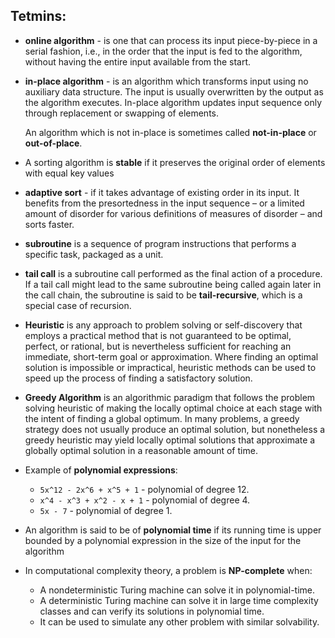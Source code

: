 ## Tetmins:
* __online algorithm__ - is one that can process its input piece-by-piece in a serial fashion, i.e., in the order that the input is fed to the algorithm, without having the entire input available from the start.

* __in-place algorithm__ - is an algorithm which transforms input using no auxiliary data structure. The input is usually overwritten by the output as the algorithm executes. In-place algorithm updates input sequence only through replacement or swapping of elements.

    An algorithm which is not in-place is sometimes called __not-in-place__ or __out-of-place__.

* A sorting algorithm is __stable__ if it preserves the original order of elements with equal key values

* __adaptive sort__ - if it takes advantage of existing order in its input. It benefits from the presortedness in the input sequence – or a limited amount of disorder for various definitions of measures of disorder – and sorts faster.

* __subroutine__ is a sequence of program instructions that performs a specific task, packaged as a unit.

* __tail call__ is a subroutine call performed as the final action of a procedure. If a tail call might lead to the same subroutine being called again later in the call chain, the subroutine is said to be __tail-recursive__, which is a special case of recursion.

* __Heuristic__ is any approach to problem solving or self-discovery that employs a practical method that is not guaranteed to be optimal, perfect, or rational, but is nevertheless sufficient for reaching an immediate, short-term goal or approximation. Where finding an optimal solution is impossible or impractical, heuristic methods can be used to speed up the process of finding a satisfactory solution.

* __Greedy Algorithm__ is an algorithmic paradigm that follows the problem solving heuristic of making the locally optimal choice at each stage with the intent of finding a global optimum. In many problems, a greedy strategy does not usually produce an optimal solution, but nonetheless a greedy heuristic may yield locally optimal solutions that approximate a globally optimal solution in a reasonable amount of time.

* Example of __polynomial expressions__:
    * `5x^12 - 2x^6 + x^5 + 1` - polynomial of degree 12.
    * `x^4 - x^3 + x^2 - x + 1` - polynomial of degree 4.
    * `5x - 7` - polynomial of degree 1.

* An algorithm is said to be of __polynomial time__ if its running time is upper bounded by a polynomial expression in the size of the input for the algorithm

* In computational complexity theory, a problem is __NP-complete__ when:
    * A nondeterministic Turing machine can solve it in polynomial-time.
    * A deterministic Turing machine can solve it in large time complexity classes and can verify its solutions in polynomial time.
    * It can be used to simulate any other problem with similar solvability.
